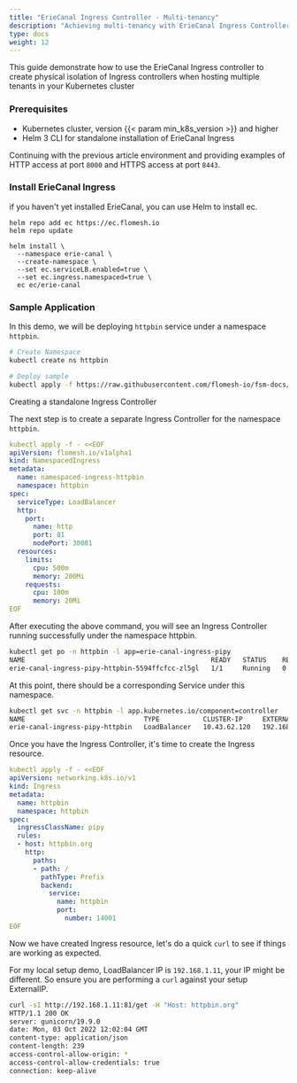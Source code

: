 ```yaml
---
title: "ErieCanal Ingress Controller - Multi-tenancy"
description: "Achieving multi-tenancy with ErieCanal Ingress Controller"
type: docs
weight: 12
---
```


This guide demonstrate how to use the ErieCanal Ingress controller to create physical isolation of Ingress controllers when hosting multiple tenants in your Kubernetes cluster

### Prerequisites

* Kubernetes cluster, version {{< param min_k8s_version >}} and higher
* Helm 3 CLI for standalone installation of ErieCanal Ingress

Continuing with the previous article environment and providing examples of HTTP access at port `8000` and HTTPS access at port `8443`.

### Install ErieCanal  Ingress

if you haven't yet installed ErieCanal, you can use Helm to install ec.

```shell
helm repo add ec https://ec.flomesh.io
helm repo update

helm install \
  --namespace erie-canal \
  --create-namespace \
  --set ec.serviceLB.enabled=true \
  --set ec.ingress.namespaced=true \
  ec ec/erie-canal
```


### Sample Application

In this demo, we will be deploying `httpbin` service under a namespace `httpbin`.

```sh
# Create Namespace
kubectl create ns httpbin

# Deploy sample
kubectl apply -f https://raw.githubusercontent.com/flomesh-io/fsm-docs/main/manifests/samples/httpbin/httpbin.yaml -n httpbin
```

Creating a standalone Ingress Controller

The next step is to create a separate Ingress Controller for the namespace `httpbin`.

```yaml
kubectl apply -f - <<EOF
apiVersion: flomesh.io/v1alpha1
kind: NamespacedIngress
metadata:
  name: namespaced-ingress-httpbin
  namespace: httpbin
spec:
  serviceType: LoadBalancer
  http:
    port:
      name: http
      port: 81
      nodePort: 30081
  resources:
    limits:
      cpu: 500m
      memory: 200Mi
    requests:
      cpu: 100m
      memory: 20Mi
EOF
```

After executing the above command, you will see an Ingress Controller running successfully under the namespace httpbin.

```sh
kubectl get po -n httpbin -l app=erie-canal-ingress-pipy
NAME                                               READY   STATUS    RESTARTS   AGE
erie-canal-ingress-pipy-httpbin-5594ffcfcc-zl5gl   1/1     Running   0          58s
```

At this point, there should be a corresponding Service under this namespace.

```sh
kubectl get svc -n httpbin -l app.kubernetes.io/component=controller
NAME                              TYPE           CLUSTER-IP     EXTERNAL-IP    PORT(S)        AGE
erie-canal-ingress-pipy-httpbin   LoadBalancer   10.43.62.120   192.168.1.11   81:30081/TCP   2m49s
```

Once you have the Ingress Controller, it's time to create the Ingress resource.

```yaml
kubectl apply -f - <<EOF
apiVersion: networking.k8s.io/v1
kind: Ingress
metadata:
  name: httpbin
  namespace: httpbin
spec:
  ingressClassName: pipy
  rules:
  - host: httpbin.org
    http:
      paths:
      - path: /
        pathType: Prefix
        backend:
          service:
            name: httpbin
            port:
              number: 14001
EOF
```

Now we have created Ingress resource, let's do a quick `curl` to see if things are working as expected.


For my local setup demo, LoadBalancer IP is `192.168.1.11`, your IP might be different. So ensure you are performing a `curl` against your setup ExternalIP.


```sh
curl -sI http://192.168.1.11:81/get -H "Host: httpbin.org"
HTTP/1.1 200 OK
server: gunicorn/19.9.0
date: Mon, 03 Oct 2022 12:02:04 GMT
content-type: application/json
content-length: 239
access-control-allow-origin: *
access-control-allow-credentials: true
connection: keep-alive
```
